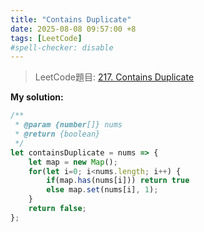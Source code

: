 ```yaml
---
title: "Contains Duplicate"
date: 2025-08-08 09:57:00 +8
tags: [LeetCode]
#spell-checker: disable
---
```


> LeetCode題目: [217. Contains Duplicate](https://leetcode.com/problems/contains-duplicate/description/)

**My solution:**
```js
/**
 * @param {number[]} nums
 * @return {boolean}
 */
let containsDuplicate = nums => {
    let map = new Map();
    for(let i=0; i<nums.length; i++) {
        if(map.has(nums[i])) return true
        else map.set(nums[i], 1);
    }
    return false;
};
```
